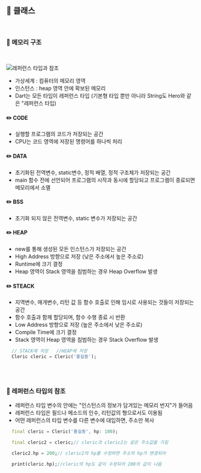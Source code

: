 ## 📖 클래스
<br>

### 📄 메모리 구조
<br>

![레퍼런스 타입과 참조](https://github.com/hwangtaewook/TIL/assets/87569211/bbdeb9b7-a4cc-4310-9efc-36afb71b38b0)

- 가상세계 : 컴퓨터의 메모리 영역
- 인스턴스 : heap 영역 안에 확보된 메모리
- Dart는 모든 타입이 레퍼런스 타입 (기본형 타입 뿐만 아니라 String도 Hero와 같은 "레퍼런스 타입)

#### ✏️ CODE

- 실행할 프로그램의 코드가 저장되는 공간
- CPU는 코드 영역에 저장된 명령어를 하나씩 처리

#### ✏️ DATA

- 초기화된 전역변수, static변수, 정적 배열, 정적 구조체가 저장되는 공간
- main 함수 전에 선언되어 프로그램의 시작과 동시에 할당되고 프로그램이 종료되면 메모리에서 소멸

#### ✏️ BSS

- 초기화 되지 않은 전역변수, static 변수가 저장되는 공간

#### ✏️ HEAP

- new를 통해 생성된 모든 인스턴스가 저장되는 공간
- High Address 방향으로 저장 (낮은 주소에서 높은 주소로)
- Runtime에 크기 결정
- Heap 영역이 Stack 영역을 침범하는 경우 Heap Overflow 발생

#### ✏️ STEACK

- 지역변수, 매개변수, 리턴 값 등 함수 호출로 인해 임시로 사용되는 것들이 저장되는 공간
- 함수 호출과 함께 할당되며, 함수 수행 종료 시 반환
- Low Address 방향으로 저장 (높은 주소에서 낮은 주소로)
- Compile Time에 크기 결정
- Stack 영역이 Heap 영역을 침범하는 경우 Stack Overflow 발생

```dart
  // STACK에 저장   //HEAP에 저장
  Cleric cleric = Cleric('홍길동');
```
<br>
<br>

### 📄 레퍼런스 타입의 참조

- 레퍼런스 타입 변수의 안에는 "인스턴스의 정보가 담겨있는 메모리 번지"가 들어음
- 레퍼런스 타입은 필드나 메소드의 인수, 리턴값의 형으로서도 이용됨
- 어떤 레퍼런스의 타입 변수를 다른 변수에 대입하면, 주소만 복사
```dart
  final cleric = Cleric('홍길동', hp: 100);

  final cleric2 = cleric;// cleric과 cleric2는 같은 주소값을 가짐

  cleric2.hp = 200;// cleric2의 hp를 수정하면 주소의 hp가 변경되어

  print(cleric.hp);//cleric의 hp도 같이 수정되어 200의 값이 나옴
```

